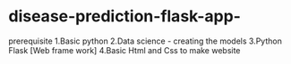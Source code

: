 # disease-prediction-flask-app-

prerequisite
1.Basic python 
2.Data science - creating the models
3.Python Flask [Web frame work]
4.Basic Html and Css to make website
